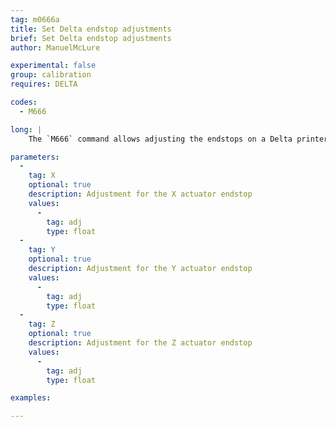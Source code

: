 ```yaml
---
tag: m0666a
title: Set Delta endstop adjustments
brief: Set Delta endstop adjustments
author: ManuelMcLure

experimental: false
group: calibration
requires: DELTA

codes:
  - M666

long: |
    The `M666` command allows adjusting the endstops on a Delta printer.

parameters:
  -
    tag: X
    optional: true
    description: Adjustment for the X actuator endstop
    values:
      -
        tag: adj
        type: float
  -
    tag: Y
    optional: true
    description: Adjustment for the Y actuator endstop
    values:
      -
        tag: adj
        type: float
  -
    tag: Z
    optional: true
    description: Adjustment for the Z actuator endstop
    values:
      -
        tag: adj
        type: float

examples:

---
```

